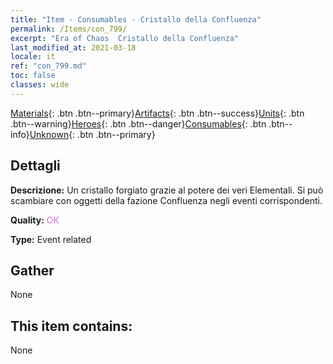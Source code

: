 ```yaml
---
title: "Item - Consumables - Cristallo della Confluenza"
permalink: /Items/con_799/
excerpt: "Era of Chaos  Cristallo della Confluenza"
last_modified_at: 2021-03-18
locale: it
ref: "con_799.md"
toc: false
classes: wide
---
```

 [Materials](/it/Items/){: .btn .btn--primary}[Artifacts](/it/Items/Artifacts/){: .btn .btn--success}[Units](/it/Items/Units/){: .btn .btn--warning}[Heroes](/it/Items/Heroes/){: .btn .btn--danger}[Consumables](/it/Items/Consumables/){: .btn .btn--info}[Unknown](/it/Items/Unknown/){: .btn .btn--primary}

## Dettagli
 **Descrizione:** Un cristallo forgiato grazie al potere dei veri Elementali. Si può scambiare con oggetti della fazione Confluenza negli eventi corrispondenti.

 **Quality:** <span style="color: #DA70D6">OK</span>

 **Type:** Event related

## Gather

  None

## This item contains:

  None

